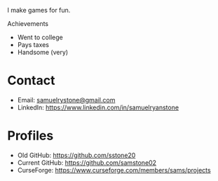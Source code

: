 I make games for fun.

Achievements
- Went to college
- Pays taxes
- Handsome (very)

# Contact
- Email: samuelrystone@gmail.com
- LinkedIn: https://www.linkedin.com/in/samuelryanstone

# Profiles
- Old GitHub: https://github.com/sstone20
- Current GitHub: https://github.com/samstone02
- CurseForge: https://www.curseforge.com/members/sams/projects

<!---
samstone02/samstone02 is a ✨ special ✨ repository because its `README.md` (this file) appears on your GitHub profile.
You can click the Preview link to take a look at your changes.
--->
